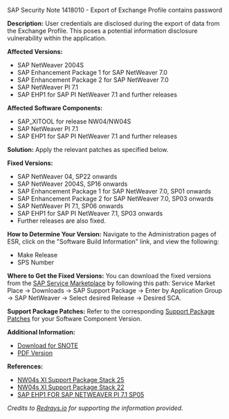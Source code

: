 SAP Security Note 1418010 - Export of Exchange Profile contains password

**Description:**
User credentials are disclosed during the export of data from the Exchange Profile. This poses a potential information disclosure vulnerability within the application.

**Affected Versions:**
- SAP NetWeaver 2004S
- SAP Enhancement Package 1 for SAP NetWeaver 7.0
- SAP Enhancement Package 2 for SAP NetWeaver 7.0
- SAP NetWeaver PI 7.1
- SAP EHP1 for SAP PI NetWeaver 7.1 and further releases

**Affected Software Components:**
- SAP_XITOOL for release NW04/NW04S
- SAP NetWeaver PI 7.1
- SAP EHP1 for SAP PI NetWeaver 7.1 and further releases

**Solution:**
Apply the relevant patches as specified below.

**Fixed Versions:**
- SAP NetWeaver 04, SP22 onwards
- SAP NetWeaver 2004S, SP16 onwards
- SAP Enhancement Package 1 for SAP NetWeaver 7.0, SP01 onwards
- SAP Enhancement Package 2 for SAP NetWeaver 7.0, SP03 onwards
- SAP NetWeaver PI 7.1, SP06 onwards
- SAP EHP1 for SAP PI NetWeaver 7.1, SP03 onwards
- Further releases are also fixed.

**How to Determine Your Version:**
Navigate to the Administration pages of ESR, click on the "Software Build Information" link, and view the following:
- Make Release
- SPS Number

**Where to Get the Fixed Versions:**
You can download the fixed versions from the [SAP Service Marketplace](https://me.sap.com/) by following this path:
Service Market Place → Downloads → SAP Support Package → Enter by Application Group → SAP NetWeaver → Select desired Release → Desired SCA.

**Support Package Patches:**
Refer to the corresponding [Support Package Patches](https://me.sap.com/sap/support/swdc/notes) for your Software Component Version.

**Additional Information:**
- [Download for SNOTE](https://notesdownloads.sap.com/note/0040000016944302017)
- [PDF Version](https://userapps.support.sap.com/sap/support/sfm/notes/print/0001418010?language=en-US&token=1BC973A529465FC74EEBCD217A20EC4B)

**References:**
- [NW04s XI Support Package Stack 25](https://me.sap.com/notes/1603564)
- [NW04s XI Support Package Stack 22](https://me.sap.com/notes/1476226)
- [SAP EHP1 FOR SAP NETWEAVER PI 7.1 SP05](https://me.sap.com/notes/1459565)

*Credits to [Redrays.io](https://redrays.io) for supporting the information provided.*